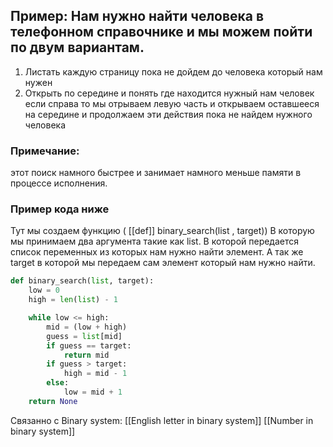 ## Пример: Нам нужно найти человека в телефонном справочнике и мы можем пойти по двум вариантам.

1. Листать каждую страницу пока не дойдем до человека который нам нужен
2. Открыть по середине и понять где находится нужный нам человек если справа то мы отрываем левую часть и открываем оставшееся на середине и продолжаем эти действия пока не найдем нужного человека 

### Примечание:
этот поиск намного быстрее и занимает намного меньше памяти в процессе исполнения.
### Пример кода ниже

Тут мы создаем функцию ( [[def]] binary_search(list , target))
В которую мы принимаем два аргумента такие как list. В которой передается список переменных из которых нам нужно найти элемент. А так же target в которой мы передаем сам элемент который нам нужно найти. 

```python
def binary_search(list, target):
    low = 0
    high = len(list) - 1

    while low <= high:
        mid = (low + high)
        guess = list[mid]
        if guess == target:
            return mid
        if guess > target:
            high = mid - 1
        else:
            low = mid + 1
    return None
```

Связанно с Binary system:
[[English letter in binary system]]
[[Number in binary system]]
